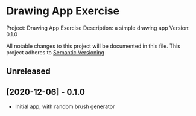 # Drawing App Exercise

Project: Drawing App Exercise
Description: a simple drawing app
Version: 0.1.0

All notable changes to this project will be documented in this file.
This project adheres to [Semantic Versioning](http://semver.org/)

## Unreleased

## [2020-12-06] - 0.1.0

- Initial app, with random brush generator
